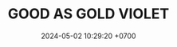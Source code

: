 ---
layout: teamCard
permalink: /team/:title.html
categories: LA2024JN LIN1 LIN2 LIN6 LIN7 LIN8 LIN10 LIN11
maincover: /assets/logos/GAG.png
puntosLJMAYO24:
date: 2024-05-02 10:29:20 +0700
title: GOOD AS GOLD VIOLET
route: /liga-naranja
tag: johto042024
color: black
puntosLJ202404: 12
grupo: sur
background: '#F16C38'
cover: /assets/ver.png
team: GOOD AS GOLD VIOLET
ID: GOOD V
status: <i class="fa-soLINd fa-check"></i>
puntos: 21
pj: 9
#PARTIDO 1
j1: RONDA 1
p1: GOLD V
pp1: P1
r1: 0
bg1: rock
rr1: 4 
pt1: 0
pj1: 1

#PARTIDO 2
j2: RONDA 2
p2: GOLD V
pp2: SSI
bg2: rock
r2: 
rr2: 
pt2: 0
pj2: 0
#PARTIDO 3
j3: RONDA 3
p3: IL
pp3: GOLD V
bg3: rock
r3: 2
rr3: 2
pt3: 2
pj3: 1
#PARTIDO 4
j4: RONDA 4
p4: GOD G
pp4: GOLD V
bg4: rock
r4: 0
rr4: 4
pt4: 4
pj4: 1

#PARTIDO 5
j5: RONDA 5
p5: HGHG
pp5: GOLD V
bg5: rock
r5: 0
rr5: 4
pt5: 4
pj5: 1
#PARTIDO 6
j6: RONDA 6
p6: GOLD V
pp6: HGSS
bg6: rock
r6: 1
rr6: 3
pt6: 1
pj6: 1

#PARTIDO 7
j7: RONDA 7
p7:  GOLD V
pp7: RN
bg7: rock
r7: 
rr7: 
pt7: 0
pj7: 0
#PARTIDO 8
j8: RONDA 8
p8:  GOLD V
pp8: TSF
bg8: rock
r8: 1
rr8: 3
pt8: 1
pj8: 1
#PARTIDO 9
j9: RONDA 9
p9: BNT
pp9: GOLD V
bg9: rock
r9: 1
rr9: 3
pt9: 3
pj9: 1

#PARTIDO 10
j10: RONDA 10
p10: GOD O
pp10: GOLD V
bg10: rock
r10: 0
rr10: 4
pt10: 4
pj10: 1
#PARTIDO 11
j11: RONDA 11
p11: GOLD V
pp11: GOLD S
bg11: rock
r11: 2
rr11: 2
pt11: 2
pj11: 1
stream: <i class="fa-brands fa-twitch text-white"></i>
dia: 20
hora: '22:10'
---